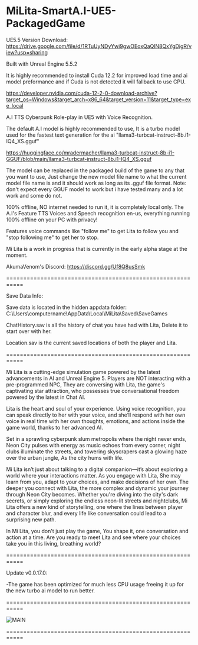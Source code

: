 # MiLita-SmartA.I-UE5-PackagedGame

UE5.5 Version Download: https://drive.google.com/file/d/1RTuUyNDyYwi9gwOEoxQaQlN8QxYgDigR/view?usp=sharing

Built with Unreal Engine 5.5.2

It is highly recommended to install Cuda 12.2 for improved load time and ai model preformance and if Cuda is not detected it will fallback to use CPU.

https://developer.nvidia.com/cuda-12-2-0-download-archive?target_os=Windows&target_arch=x86_64&target_version=11&target_type=exe_local

A.I TTS Cyberpunk Role-play in UE5 with Voice Recognition.

The default A.I model is highly recommended to use, It is a turbo model used for the fastest text generation for the ai "llama3-turbcat-instruct-8b.i1-IQ4_XS.gguf"

https://huggingface.co/mradermacher/llama3-turbcat-instruct-8b-i1-GGUF/blob/main/llama3-turbcat-instruct-8b.i1-IQ4_XS.gguf

The model can be replaced in the packaged build of the game to any that you want to use, Just change the new model file name to what the current model file name is and it should work as long as its .gguf file format.
Note: don't expect every GGUF model to work but i have tested many and a lot work and some do not.

100% offline, NO internet needed to run it, it is completely local only.
The A.I's Feature TTS Voices and Speech recognition en-us, everything running 100% offline on your PC with privacy!

Features voice commands like "follow me" to get Lita to follow you and "stop following me" to get her to stop.

Mi Lita is a work in progress that is currently in the early alpha stage at the moment.

AkumaVenom's Discord: https://discord.gg/Uf8Q8usSmk

===========================================================

Save Data Info:

Save data is located in the hidden appdata folder: C:\Users\computername\AppData\Local\MiLita\Saved\SaveGames

ChatHistory.sav is all the history of chat you have had with Lita, Delete it to start over with her.

Location.sav is the current saved locations of both the player and Lita.

===========================================================

Mi Lita is a cutting-edge simulation game powered by the latest advancements in AI and Unreal Engine 5. Players are NOT interacting with a pre-programmed NPC, They are conversing with Lita, the game's captivating star attraction, who possesses true conversational freedom powered by the latest in Chat AI.

Lita is the heart and soul of your experience. Using voice recognition, you can speak directly to her with your voice, and she’ll respond with her own voice in real time with her own thoughts, emotions, and actions inside the game world, thanks to her advanced AI.

Set in a sprawling cyberpunk slum metropolis where the night never ends, Neon City pulses with energy as music echoes from every corner, night clubs illuminate the streets, and towering skyscrapers cast a glowing haze over the urban jungle, As the city hums with life.

Mi Lita isn’t just about talking to a digital companion—it’s about exploring a world where your interactions matter. As you engage with Lita, She may learn from you, adapt to your choices, and make decisions of her own. The deeper you connect with Lita, the more complex and dynamic your journey through Neon City becomes. Whether you're diving into the city's dark secrets, or simply exploring the endless neon-lit streets and nightclubs, Mi Lita offers a new kind of storytelling, one where the lines between player and character blur, and every life like conversation could lead to a surprising new path.

In Mi Lita, you don't just play the game, You shape it, one conversation and action at a time. Are you ready to meet Lita and see where your choices take you in this living, breathing world?

===========================================================

Update v0.0.17.0:

-The game has been optimized for much less CPU usage freeing it up for the new turbo ai model to run better.

===========================================================

![MAIN](https://github.com/user-attachments/assets/ef2532b7-c79a-4f9c-b88a-68f63acf6185)

===========================================================
